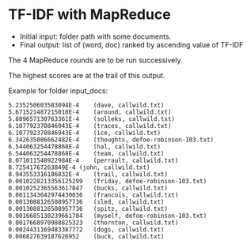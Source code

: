 # TF-IDF with MapReduce

- Initial input: folder path with some documents.
- Final output: list of (word, doc) ranked by ascending value of TF-IDF

The 4 MapReduce rounds are to be run successively.

The highest scores are at the trail of this output. 

Example for folder input_docs:
```
5.235250603583094E-4	(dave, callwild.txt)
5.671521487215018E-4	(around, callwild.txt)
5.889657130763361E-4	(solleks, callwild.txt)
6.107792370846943E-4	(traces, callwild.txt)
6.107792370846943E-4	(ice, callwild.txt)
6.342635086662482E-4	(thoughts, defoe-robinson-103.txt)
6.544063254478868E-4	(hal, callwild.txt)
6.544063254478868E-4	(team, callwild.txt)
8.071011548922984E-4	(perrault, callwild.txt)
8.72541767263849E-4	(john, callwild.txt)
8.943553316186832E-4	(trail, callwild.txt)
0.0010228213356125299	(friday, defoe-robinson-103.txt)
0.0010252365563617847	(bucks, callwild.txt)
0.0011343042974430036	(francois, callwild.txt)
0.0013088126508957736	(sled, callwild.txt)
0.0013088126508957736	(spitz, callwild.txt)
0.0016685130239661784	(myself, defoe-robinson-103.txt)
0.0017668970988825323	(thornton, callwild.txt)
0.0024431169483387772	(dogs, callwild.txt)
0.006827639187626952	(buck, callwild.txt)
```
